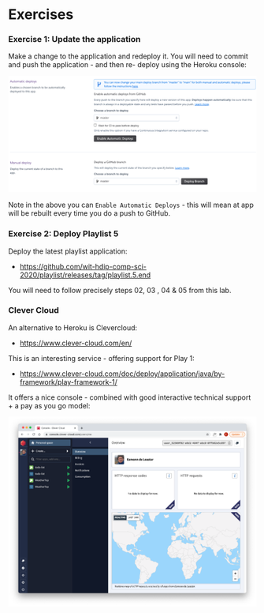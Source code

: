# Exercises

### Exercise 1: Update the application

Make a change to the application and redeploy it. You will need to commit and push the application  - and then re- deploy using the Heroku console:

![](img/x24.png)

Note in the above you can `Enable Automatic Deploys` - this will mean at app will be rebuilt every time you do a push to GitHub.

### Exercise 2: Deploy Playlist 5

Deploy the latest playlist application:

- <https://github.com/wit-hdip-comp-sci-2020/playlist/releases/tag/playlist.5.end>

You will need to follow precisely steps 02, 03 , 04 & 05 from this lab.

### Clever Cloud

An alternative to Heroku is Clevercloud:

- <https://www.clever-cloud.com/en/>

This is an interesting service - offering support for Play 1:

- <https://www.clever-cloud.com/doc/deploy/application/java/by-framework/play-framework-1/>

It offers a nice console - combined with good interactive technical support + a pay as you go model:

![](img/x30.png)



